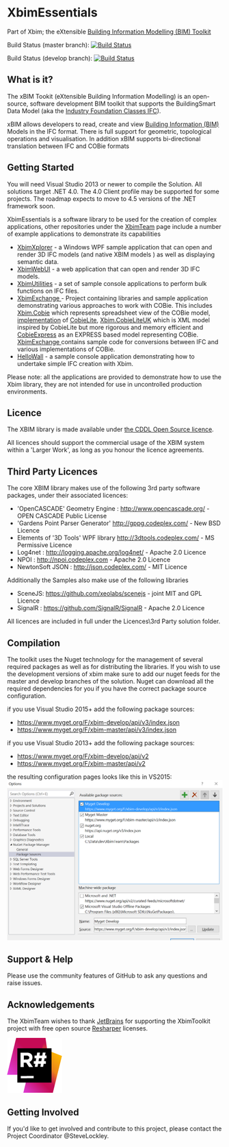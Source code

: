 # XbimEssentials
Part of Xbim; the eXtensible [Building Information Modelling (BIM) Toolkit](https://xbimteam.github.io/)

Build Status (master branch): [ ![Build Status](http://xbimbuilds.cloudapp.net/app/rest/builds/buildType:(id:XbimEssentials_XbimEssentials),branch:(name:master)/statusIcon "Build Status") ](http://xbimbuilds.cloudapp.net/project.html?projectId=XbimEssentials&tab=projectOverview "Build Status")

Build Status (develop branch): [ ![Build Status](http://xbimbuilds.cloudapp.net/app/rest/builds/buildType:(id:XbimEssentials_XbimEssentials),branch:(name:develop)/statusIcon "Build Status") ](http://xbimbuilds.cloudapp.net/project.html?projectId=XbimEssentials&tab=projectOverview "Build Status")

## What is it?

The xBIM Tookit (eXtensible Building Information Modelling) is an open-source, software development BIM toolkit that 
supports the BuildingSmart Data Model (aka the [Industry Foundation Classes IFC](http://en.wikipedia.org/wiki/Industry_Foundation_Classes)).

xBIM allows developers to read, create and view [Building Information (BIM)](http://en.wikipedia.org/wiki/Building_information_modeling) Models in the IFC format. 
There is full support for geometric, topological operations and visualisation. In addition xBIM supports 
bi-directional translation between IFC and COBie formats

## Getting Started

You will need Visual Studio 2013 or newer to compile the Solution. All solutions target .NET 4.0. The 4.0 Client profile
may be supported for some projects. The roadmap expects to move to 4.5 versions of the .NET framework soon.

XbimEssentials is a software library to be used for the creation of complex applications, other repositories under the [XbimTeam](https://github.com/xBimTeam) page include a number of example applications to demonstrate its capabilities

* [XbimXplorer](https://github.com/xBimTeam/XbimWindowsUI) - a Windows WPF sample application that can open and render 3D IFC models (and native XBIM models ) as well as displaying semantic data.
* [XbimWebUI](https://github.com/xBimTeam/XbimWebUI) - a web application that can open and render 3D IFC models. 
* [XbimUtilities](https://github.com/xBimTeam/XbimUtilities) - a set of sample console applications to perform bulk functions on IFC files.
* [XbimExchange ](https://github.com/xBimTeam/XbimExchange) - Project containing libraries and sample application demonstrating various approaches to work with COBie. This includes [Xbim.Cobie](https://github.com/xBimTeam/XbimExchange/tree/master/Xbim.COBie) which represents spreadsheet view of the COBie model, [implementation](https://github.com/xBimTeam/XbimExchange/tree/master/Xbim.COBieLite) of [CobieLite](https://www.nibs.org/?page=bsa_cobielite),  [Xbim.CobieLiteUK](https://github.com/xBimTeam/XbimExchange/tree/master/Xbim.COBieLiteUK) which is XML model inspired by CobieLite but more rigorous and memory efficient and [CobieExpress](https://github.com/xBimTeam/XbimEssentials/tree/master/Xbim.CobieExpress) as an EXPRESS based model representing COBie. [XbimExchange ](https://github.com/xBimTeam/XbimExchange) contains sample code for conversions between IFC and various implementations of COBie.
* [HelloWall](https://github.com/xBimTeam/XbimSamples) - a sample console application demonstrating how to undertake simple IFC creation with Xbim.

Please note: all the applications are provided to demonstrate how to use the Xbim library, they are not intended for use in uncontrolled production environments.

## Licence

The XBIM library is made available under [the CDDL Open Source licence](LICENCE.md).

All licences should support the commercial usage of the XBIM system within a 'Larger Work', as long as you honour 
the licence agreements.

## Third Party Licences

The core XBIM library makes use of the following 3rd party software packages, under their associated licences:

* 'OpenCASCADE' Geometry Engine : http://www.opencascade.org/ - OPEN CASCADE Public License 
* 'Gardens Point Parser Generator' http://gppg.codeplex.com/ - New BSD Licence
* Elements of '3D Tools' WPF library http://3dtools.codeplex.com/ - MS Permissive Licence
* Log4net : http://logging.apache.org/log4net/ - Apache 2.0 Licence
* NPOI : http://npoi.codeplex.com - Apache 2.0 Licence
* NewtonSoft JSON : http://json.codeplex.com/ - MIT Licence

Additionally the Samples also make use of the following libraries

* SceneJS: https://github.com/xeolabs/scenejs - joint MIT and GPL Licence
* SignalR : https://github.com/SignalR/SignalR - Apache 2.0 Licence

All licences are included in full under the Licences\3rd Party solution folder. 

## Compilation
The toolkit uses the Nuget technology for the management of several required packages as well as for distributing the libraries.
If you wish to use the development versions of xbim make sure to add our nuget feeds for the master and develop branches of the solution.
Nuget can download all the required dependencies for you if you have the correct package source configuration.

if you use Visual Studio 2015+ add the following package sources:
* https://www.myget.org/F/xbim-develop/api/v3/index.json
* https://www.myget.org/F/xbim-master/api/v3/index.json

if you use Visual Studio 2013+ add the following package sources:
* https://www.myget.org/F/xbim-develop/api/v2
* https://www.myget.org/F/xbim-master/api/v2

the resulting configuration pages looks like this in VS2015:
![example of VS2015 configuration](https://raw.githubusercontent.com/xBimTeam/XbimWindowsUI/master/ReadmeResources/NugetCongfigurationVS2015.png)

## Support & Help

Please use the community features of GitHub to ask any questions and raise issues.

## Acknowledgements
The XbimTeam wishes to thank [JetBrains](https://www.jetbrains.com/) for supporting the XbimToolkit project with free open source [Resharper](https://www.jetbrains.com/resharper/) licenses.

[![ReSharper Logo](https://raw.githubusercontent.com/xBimTeam/XbimWindowsUI/master/ReadmeResources/icon_ReSharper.png)](https://www.jetbrains.com/resharper/)

## Getting Involved

If you'd like to get involved and contribute to this project, please contact the Project Coordinator @SteveLockley.
